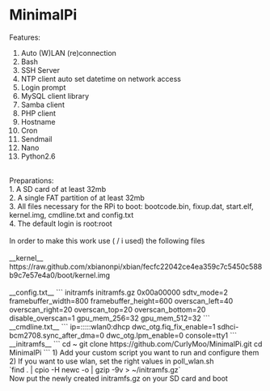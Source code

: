 MinimalPi
=========
Features:<br />
1. Auto (W)LAN (re)connection<br />
2. Bash<br />
3. SSH Server<br />
4. NTP client auto set datetime on network access<br />
5. Login prompt<br />
6. MySQL client library<br />
7. Samba client<br />
8. PHP client<br />
9. Hostname<br />
10. Cron<br />
11. Sendmail<br />
12. Nano<br />
13. Python2.6<br />
<br />
Preparations:<br />
1. A SD card of at least 32mb<br />
2. A single FAT partition of at least 32mb<br />
3. All files necessary for the RPi to boot: bootcode.bin, fixup.dat, start.elf, kernel.img, cmdline.txt and config.txt<br />
4. The default login is root:root<br />
<br />
In order to make this work use ( / i used) the following files<br />
<br />
__kernel__
<br />
https://raw.github.com/xbianonpi/xbian/fecfc22042ce4ea359c7c5450c588b9c7e57e4a0/boot/kernel.img<br />
<br />
__config.txt__
```
initramfs initramfs.gz 0x00a00000
sdtv_mode=2
framebuffer_width=800
framebuffer_height=600
overscan_left=40
overscan_right=20
overscan_top=20
overscan_bottom=20
disable_overscan=1
gpu_mem_256=32
gpu_mem_512=32 
```
<br />
__cmdline.txt__
```
ip=:::::wlan0:dhcp dwc_otg.fiq_fix_enable=1 sdhci-bcm2708.sync_after_dma=0 dwc_otg.lpm_enable=0 console=tty1
```
<br />
__initramfs__
```
cd ~
git clone https://github.com/CurlyMoo/MinimalPi.git
cd MinimalPi
```
1) Add your custom script you want to run and configure them<br />
2) If you want to use wlan, set the right values in poll_wlan.sh<br />
`find . | cpio -H newc -o | gzip -9v > ~/initramfs.gz`
<br />
Now put the newly created initramfs.gz on your SD card and boot
